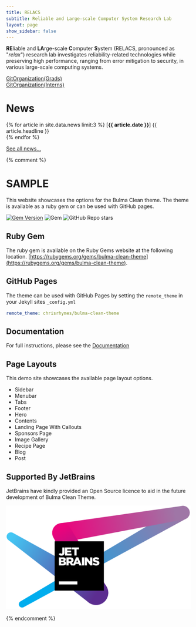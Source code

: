 ```yaml
---
title: RELACS
subtitle: Reliable and Large-scale Computer System Research Lab
layout: page
show_sidebar: false
---
```


**RE**liable and **LA**rge-scale **C**omputer **S**ystem (RELACS, pronounced as "*relax*") research lab investigates reliability-related technologies while preserving high performance, ranging from error mitigation to security, in various large-scale computing systems. <br />

<a href="https://github.com/relacslab">GitOrganization(Grads)</a> <br />
<a href="https://github.com/relacslab-interns">GitOrganization(Interns)</a> <br />

# News
{% for article in site.data.news limit:3 %}
  [**{{ article.date }}**] {{ article.headline }}<br />
{% endfor %}

<a href="{{ site.url }}{{ site.baseurl }}/allnews">See all news...</a><br />

{% comment %}
# SAMPLE
This website showcases the options for the Bulma Clean theme. The theme is available as a ruby gem or can be used with GitHub pages. 

[![Gem Version](https://badge.fury.io/rb/bulma-clean-theme.svg)](https://badge.fury.io/rb/bulma-clean-theme)
![Gem](https://img.shields.io/gem/dt/bulma-clean-theme.svg)
![GitHub Repo stars](https://img.shields.io/github/stars/chrisrhymes/bulma-clean-theme?style=social)

## Ruby Gem

The ruby gem is available on the Ruby Gems website at the following location. [https://rubygems.org/gems/bulma-clean-theme](https://rubygems.org/gems/bulma-clean-theme).

## GitHub Pages

The theme can be used with GitHub Pages by setting the `remote_theme` in your Jekyll sites `_config.yml`

```yml
remote_theme: chrisrhymes/bulma-clean-theme
```

## Documentation

For full instructions, please see the [Documentation](/bulma-clean-theme/docs/)

## Page Layouts

This demo site showcases the available page layout options. 

* Sidebar
* Menubar
* Tabs
* Footer
* Hero
* Contents
* Landing Page With Callouts
* Sponsors Page
* Image Gallery
* Recipe Page
* Blog
* Post

## Supported By JetBrains

JetBrains have kindly provided an Open Source licence to aid in the future development of Bulma Clean Theme.

[![JetBrains](img/jetbrains-variant-4.svg)](https://www.jetbrains.com/?from=bulma-clean-theme)

{% endcomment %}
